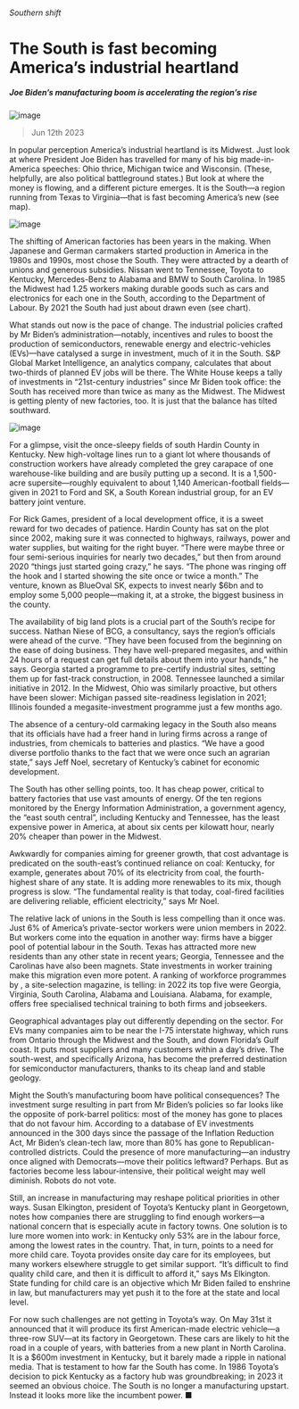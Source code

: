 ###### Southern shift
# The South is fast becoming America’s industrial heartland 
##### Joe Biden’s manufacturing boom is accelerating the region’s rise 
![image](images/20230617_USP002.jpg) 
> Jun 12th 2023 
In popular perception America’s industrial heartland is its Midwest. Just look at where President Joe Biden has travelled for many of his big made-in-America speeches: Ohio thrice, Michigan twice and Wisconsin. (These, helpfully, are also political battleground states.) But look at where the money is flowing, and a different picture emerges. It is the South—a region running from Texas to Virginia—that is fast becoming America’s new  (see map).
![image](images/20230617_USM909.png) 

The shifting of American factories has been years in the making. When Japanese and German carmakers started production in America in the 1980s and 1990s, most chose the South. They were attracted by a dearth of unions and generous subsidies. Nissan went to Tennessee, Toyota to Kentucky, Mercedes-Benz to Alabama and BMW to South Carolina. In 1985 the Midwest had 1.25 workers making durable goods such as cars and electronics for each one in the South, according to the Department of Labour. By 2021 the South had just about drawn even (see chart).
What stands out now is the pace of change. The industrial policies crafted by Mr Biden’s administration—notably, incentives and rules to boost the production of semiconductors, renewable energy and electric-vehicles (EVs)—have catalysed a surge in investment, much of it in the South. S&amp;P Global Market Intelligence, an analytics company, calculates that about two-thirds of planned EV jobs will be there. The White House keeps a tally of investments in “21st-century industries” since Mr Biden took office: the South has received more than twice as many as the Midwest. The Midwest is getting plenty of new factories, too. It is just that the balance has tilted southward.
![image](images/20230617_USC512.png) 

For a glimpse, visit the once-sleepy fields of south Hardin County in Kentucky. New high-voltage lines run to a giant lot where thousands of construction workers have already completed the grey carapace of one warehouse-like building and are busily putting up a second. It is a 1,500-acre supersite—roughly equivalent to about 1,140 American-football fields—given in 2021 to Ford and SK, a South Korean industrial group, for an EV battery joint venture. 
For Rick Games, president of a local development office, it is a sweet reward for two decades of patience. Hardin County has sat on the plot since 2002, making sure it was connected to highways, railways, power and water supplies, but waiting for the right buyer. “There were maybe three or four semi-serious inquiries for nearly two decades,” but then from around 2020 “things just started going crazy,” he says. “The phone was ringing off the hook and I started showing the site once or twice a month.” The venture, known as BlueOval SK, expects to invest nearly $6bn and to employ some 5,000 people—making it, at a stroke, the biggest business in the county.
The availability of big land plots is a crucial part of the South’s recipe for success. Nathan Niese of BCG, a consultancy, says the region’s officials were ahead of the curve. “They have been focused from the beginning on the ease of doing business. They have well-prepared megasites, and within 24 hours of a request can get full details about them into your hands,” he says. Georgia started a programme to pre-certify industrial sites, setting them up for fast-track construction, in 2008. Tennessee launched a similar initiative in 2012. In the Midwest, Ohio was similarly proactive, but others have been slower: Michigan passed site-readiness legislation in 2021; Illinois founded a megasite-investment programme just a few months ago.
The absence of a century-old carmaking legacy in the South also means that its officials have had a freer hand in luring firms across a range of industries, from chemicals to batteries and plastics. “We have a good diverse portfolio thanks to the fact that we were once such an agrarian state,” says Jeff Noel, secretary of Kentucky’s cabinet for economic development.
The South has other selling points, too. It has cheap power, critical to battery factories that use vast amounts of energy. Of the ten regions monitored by the Energy Information Administration, a government agency, the “east south central”, including Kentucky and Tennessee, has the least expensive power in America, at about six cents per kilowatt hour, nearly 20% cheaper than power in the Midwest. 
Awkwardly for companies aiming for greener growth, that cost advantage is predicated on the south-east’s continued reliance on coal: Kentucky, for example, generates about 70% of its electricity from coal, the fourth-highest share of any state. It is adding more renewables to its mix, though progress is slow. “The fundamental reality is that today, coal-fired facilities are delivering reliable, efficient electricity,” says Mr Noel.
The relative lack of unions in the South is less compelling than it once was. Just 6% of America’s private-sector workers were union members in 2022. But workers come into the equation in another way: firms have a bigger pool of potential labour in the South. Texas has attracted more new residents than any other state in recent years; Georgia, Tennessee and the Carolinas have also been magnets. State investments in worker training make this migration even more potent. A ranking of workforce programmes by , a site-selection magazine, is telling: in 2022 its top five were Georgia, Virginia, South Carolina, Alabama and Louisiana. Alabama, for example, offers free specialised technical training to both firms and jobseekers.
Geographical advantages play out differently depending on the sector. For EVs many companies aim to be near the I-75 interstate highway, which runs from Ontario through the Midwest and the South, and down Florida’s Gulf coast. It puts most suppliers and many customers within a day’s drive. The south-west, and specifically Arizona, has become the preferred destination for semiconductor manufacturers, thanks to its cheap land and stable geology.
Might the South’s manufacturing boom have political consequences? The investment surge resulting in part from Mr Biden’s policies so far looks like the opposite of pork-barrel politics: most of the money has gone to places that do not favour him. According to a database of EV investments announced in the 300 days since the passage of the Inflation Reduction Act, Mr Biden’s clean-tech law, more than 80% has gone to Republican-controlled districts. Could the presence of more manufacturing—an industry once aligned with Democrats—move their politics leftward? Perhaps. But as factories become less labour-intensive, their political weight may well diminish. Robots do not vote.
Still, an increase in manufacturing may reshape political priorities in other ways. Susan Elkington, president of Toyota’s Kentucky plant in Georgetown, notes how companies there are struggling to find enough workers—a national concern that is especially acute in factory towns. One solution is to lure more women into work: in Kentucky only 53% are in the labour force, among the lowest rates in the country. That, in turn, points to a need for more child care. Toyota provides onsite day care for its employees, but many workers elsewhere struggle to get similar support. “It’s difficult to find quality child care, and then it is difficult to afford it,” says Ms Elkington. State funding for child care is an objective which Mr Biden failed to enshrine in law, but manufacturers may yet push it to the fore at the state and local level.
For now such challenges are not getting in Toyota’s way. On May 31st it announced that it will produce its first American-made electric vehicle—a three-row SUV—at its factory in Georgetown. These cars are likely to hit the road in a couple of years, with batteries from a new plant in North Carolina. It is a $600m investment in Kentucky, but it barely made a ripple in national media. That is testament to how far the South has come. In 1986 Toyota’s decision to pick Kentucky as a factory hub was groundbreaking; in 2023 it seemed an obvious choice. The South is no longer a manufacturing upstart. Instead it looks more like the incumbent power. ■

